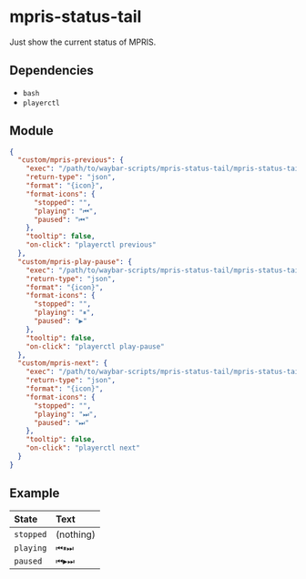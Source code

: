 # mpris-status-tail

Just show the current status of MPRIS.

## Dependencies

- `bash`
- `playerctl`

## Module

```json
{
  "custom/mpris-previous": {
    "exec": "/path/to/waybar-scripts/mpris-status-tail/mpris-status-tail.sh",
    "return-type": "json",
    "format": "{icon}",
    "format-icons": {
      "stopped": "",
      "playing": "⏮",
      "paused": "⏮"
    },
    "tooltip": false,
    "on-click": "playerctl previous"
  },
  "custom/mpris-play-pause": {
    "exec": "/path/to/waybar-scripts/mpris-status-tail/mpris-status-tail.sh",
    "return-type": "json",
    "format": "{icon}",
    "format-icons": {
      "stopped": "",
      "playing": "⏸",
      "paused": "▶"
    },
    "tooltip": false,
    "on-click": "playerctl play-pause"
  },
  "custom/mpris-next": {
    "exec": "/path/to/waybar-scripts/mpris-status-tail/mpris-status-tail.sh",
    "return-type": "json",
    "format": "{icon}",
    "format-icons": {
      "stopped": "",
      "playing": "⏭",
      "paused": "⏭"
    },
    "tooltip": false,
    "on-click": "playerctl next"
  }
}
```

## Example

| State     | Text      |
| :-------- | :-------- |
| `stopped` | (nothing) |
| `playing` | `⏮⏸⏭`     |
| `paused`  | `⏮▶⏭`     |
